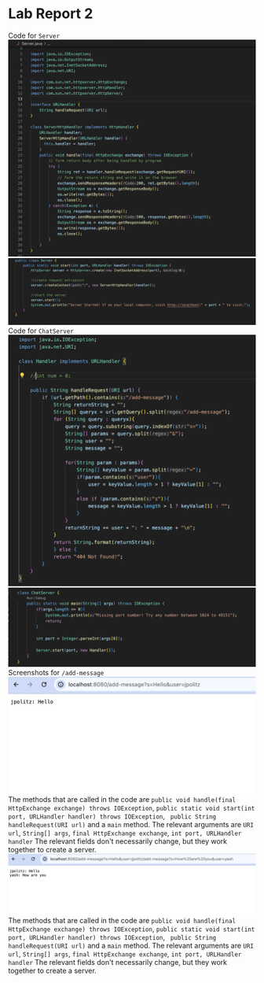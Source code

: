 # **Lab Report 2**
Code for `Server`
![Image](https://github.com/priamyadav22/cse15l-lab-reports/blob/main/ServerCode1.png)
![Image](https://github.com/priamyadav22/cse15l-lab-reports/blob/main/ServerCode3.png)
Code for `ChatServer`
![Image](https://github.com/priamyadav22/cse15l-lab-reports/blob/main/ChatServerCode1.png)
![Image](https://github.com/priamyadav22/cse15l-lab-reports/blob/main/ChatServerCode2.png)
Screenshots for `/add-message`
![Image](https://github.com/priamyadav22/cse15l-lab-reports/blob/main/%3Aaddmessage1.png)
The methods that are called in the code are `public void handle(final HttpExchange exchange) throws IOException`, `public static void start(int port, URLHandler handler) throws IOException`, ` public String handleRequest(URI url)` and a `main` method.
The relevant arguments are `URI url`, `String[] args`,  `final HttpExchange exchange`, `int port, URLHandler handler`
The relevant fields don't necessarily change, but they work together to create a server.
![Image](https://github.com/priamyadav22/cse15l-lab-reports/blob/main/%3Aaddmessage2.png)
The methods that are called in the code are `public void handle(final HttpExchange exchange) throws IOException`, `public static void start(int port, URLHandler handler) throws IOException`, ` public String handleRequest(URI url)` and a `main` method.
The relevant arguments are `URI url`, `String[] args`,  `final HttpExchange exchange`, `int port, URLHandler handler`
The relevant fields don't necessarily change, but they work together to create a server.


